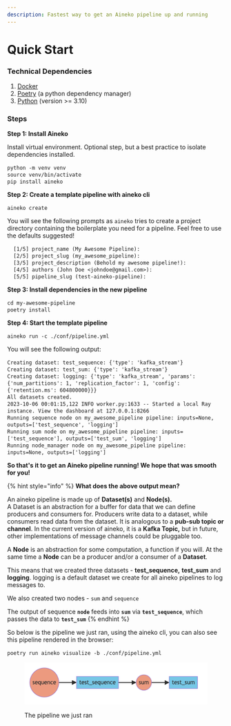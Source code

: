 ```yaml
---
description: Fastest way to get an Aineko pipeline up and running
---
```


# Quick Start

### Technical Dependencies&#x20;

1. [Docker](https://www.docker.com/get-started/)&#x20;
2. [Poetry](https://python-poetry.org/docs/#installation) (a python dependency manager)&#x20;
3. [Python](https://www.python.org/downloads/) (version >= 3.10)&#x20;

### Steps

**Step 1: Install Aineko**&#x20;

Install virtual environment. Optional step, but a best practice to isolate dependencies installed.&#x20;

```
python -m venv venv 
source venv/bin/activate 
pip install aineko

```

**Step 2: Create a template pipeline with aineko cli**&#x20;

```
aineko create 
```

You will see the following prompts as `aineko` tries to create a project directory containing the boilerplate you need for a pipeline. Feel free to use the defaults suggested! &#x20;

```
  [1/5] project_name (My Awesome Pipeline): 
  [2/5] project_slug (my_awesome_pipeline): 
  [3/5] project_description (Behold my awesome pipeline!): 
  [4/5] authors (John Doe <johndoe@gmail.com>): 
  [5/5] pipeline_slug (test-aineko-pipeline): 
```

**Step 3: Install dependencies in the new pipeline**&#x20;

```
cd my-awesome-pipeline
poetry install 
```

**Step 4: Start the template pipeline**&#x20;

```
aineko run -c ./conf/pipeline.yml
```

You will see the following output:&#x20;

```
Creating dataset: test_sequence: {'type': 'kafka_stream'}
Creating dataset: test_sum: {'type': 'kafka_stream'}
Creating dataset: logging: {'type': 'kafka_stream', 'params': {'num_partitions': 1, 'replication_factor': 1, 'config': {'retention.ms': 604800000}}}
All datasets created.
2023-10-06 00:01:15,122 INFO worker.py:1633 -- Started a local Ray instance. View the dashboard at 127.0.0.1:8266 
Running sequence node on my_awesome_pipeline pipeline: inputs=None, outputs=['test_sequence', 'logging']
Running sum node on my_awesome_pipeline pipeline: inputs=['test_sequence'], outputs=['test_sum', 'logging']
Running node_manager node on my_awesome_pipeline pipeline: inputs=None, outputs=['logging']
```

**So that's it to get an Aineko pipeline running! We hope that was smooth for you!**&#x20;

{% hint style="info" %}
**What does the above output mean?**&#x20;

An aineko pipeline is made up of **Dataset(s)** and **Node(s).**  \
A Dataset is an abstraction for a buffer for data that we can define producers and consumers for. Producers write data to a dataset, while consumers read data from the dataset. It is analogous to a **pub-sub topic or channel**. In the current version of aineko, it is a **Kafka Topic,** but in future, other implementations of message channels could be pluggable too.&#x20;

A **Node** is an abstraction for some computation, a function if you will. At the same time a **Node** can be a producer and/or a consumer of a **Dataset**.

This means that we created three datasets - **test\_sequence,** **test\_sum** and **logging**. logging is a default dataset we create for all aineko pipelines to log messages to.&#x20;

We also created two nodes - `sum` and `sequence`&#x20;

The output of sequence **`node`** feeds into **`sum`** via **`test_sequence`**, which passes the data to **`test_sum`**
{% endhint %}

So below is the pipeline we just ran, using the aineko cli, you can also see this pipeline rendered in the browser:&#x20;

```
poetry run aineko visualize -b ./conf/pipeline.yml
```

<figure><img src="../.gitbook/assets/image.png" alt=""><figcaption><p>The pipeline we just ran </p></figcaption></figure>



